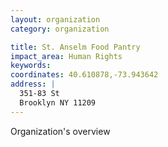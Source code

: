 ```yaml
---
layout: organization
category: organization

title: St. Anselm Food Pantry
impact_area: Human Rights
keywords: 
coordinates: 40.610878,-73.943642
address: |
  351-83 St
  Brooklyn NY 11209
---
```

Organization's overview

